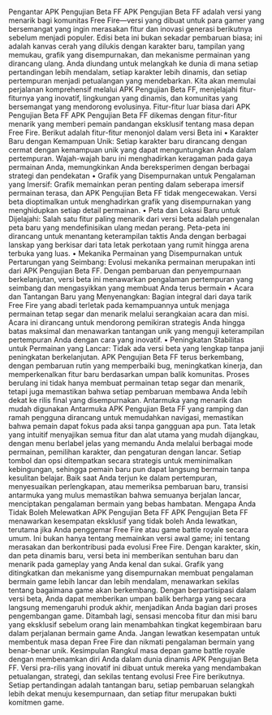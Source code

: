 Pengantar APK Pengujian Beta FF
APK Pengujian Beta FF adalah versi yang menarik bagi komunitas Free Fire—versi yang dibuat untuk para gamer yang bersemangat yang ingin merasakan fitur dan inovasi generasi berikutnya sebelum menjadi populer. Edisi beta ini bukan sekadar pembaruan biasa; ini adalah kanvas cerah yang dilukis dengan karakter baru, tampilan yang memukau, grafik yang disempurnakan, dan mekanisme permainan yang dirancang ulang. Anda diundang untuk melangkah ke dunia di mana setiap pertandingan lebih mendalam, setiap karakter lebih dinamis, dan setiap pertempuran menjadi petualangan yang mendebarkan. Kita akan memulai perjalanan komprehensif melalui APK Pengujian Beta FF, menjelajahi fitur-fiturnya yang inovatif, lingkungan yang dinamis, dan komunitas yang bersemangat yang mendorong evolusinya.
Fitur-fitur luar biasa dari APK Pengujian Beta FF
APK Pengujian Beta FF dikemas dengan fitur-fitur menarik yang memberi pemain pandangan eksklusif tentang masa depan Free Fire. Berikut adalah fitur-fitur menonjol dalam versi Beta ini
• Karakter Baru dengan Kemampuan Unik: Setiap karakter baru dirancang dengan cermat dengan kemampuan unik yang dapat menguntungkan Anda dalam pertempuran. Wajah-wajah baru ini menghadirkan keragaman pada gaya permainan Anda, memungkinkan Anda bereksperimen dengan berbagai strategi dan pendekatan
• Grafik yang Disempurnakan untuk Pengalaman yang Imersif: Grafik memainkan peran penting dalam seberapa imersif permainan terasa, dan APK Pengujian Beta FF tidak mengecewakan. Versi beta dioptimalkan untuk menghadirkan grafik yang disempurnakan yang menghidupkan setiap detail permainan.
• Peta dan Lokasi Baru untuk Dijelajahi: Salah satu fitur paling menarik dari versi beta adalah pengenalan peta baru yang mendefinisikan ulang medan perang. Peta-peta ini dirancang untuk menantang keterampilan taktis Anda dengan berbagai lanskap yang berkisar dari tata letak perkotaan yang rumit hingga arena terbuka yang luas.
• Mekanika Permainan yang Disempurnakan untuk Pertarungan yang Seimbang: Evolusi mekanika permainan merupakan inti dari APK Pengujian Beta FF. Dengan pembaruan dan penyempurnaan berkelanjutan, versi beta ini menawarkan pengalaman pertempuran yang seimbang dan mengasyikkan yang membuat Anda terus bermain
• Acara dan Tantangan Baru yang Menyenangkan: Bagian integral dari daya tarik Free Fire yang abadi terletak pada kemampuannya untuk menjaga permainan tetap segar dan menarik melalui serangkaian acara dan misi. Acara ini dirancang untuk mendorong pemikiran strategis Anda hingga batas maksimal dan menawarkan tantangan unik yang menguji keterampilan pertempuran Anda dengan cara yang inovatif.
• Peningkatan Stabilitas untuk Permainan yang Lancar: Tidak ada versi beta yang lengkap tanpa janji peningkatan berkelanjutan. APK Pengujian Beta FF terus berkembang, dengan pembaruan rutin yang memperbaiki bug, meningkatkan kinerja, dan memperkenalkan fitur baru berdasarkan umpan balik komunitas. Proses berulang ini tidak hanya membuat permainan tetap segar dan menarik, tetapi juga memastikan bahwa setiap pembaruan membawa Anda lebih dekat ke rilis final yang disempurnakan.
Antarmuka yang menarik dan mudah digunakan
Antarmuka APK Pengujian Beta FF yang ramping dan ramah pengguna dirancang untuk memudahkan navigasi, memastikan bahwa pemain dapat fokus pada aksi tanpa gangguan apa pun. Tata letak yang intuitif menyajikan semua fitur dan alat utama yang mudah dijangkau, dengan menu berlabel jelas yang memandu Anda melalui berbagai mode permainan, pemilihan karakter, dan pengaturan dengan lancar. Setiap tombol dan opsi ditempatkan secara strategis untuk meminimalkan kebingungan, sehingga pemain baru pun dapat langsung bermain tanpa kesulitan belajar. Baik saat Anda terjun ke dalam pertempuran, menyesuaikan perlengkapan, atau memeriksa pembaruan baru, transisi antarmuka yang mulus memastikan bahwa semuanya berjalan lancar, menciptakan pengalaman bermain yang bebas hambatan.
Mengapa Anda Tidak Boleh Melewatkan APK Pengujian Beta FF
APK Pengujian Beta FF menawarkan kesempatan eksklusif yang tidak boleh Anda lewatkan, terutama jika Anda penggemar Free Fire atau game battle royale secara umum. Ini bukan hanya tentang memainkan versi awal game; ini tentang merasakan dan berkontribusi pada evolusi Free Fire. Dengan karakter, skin, dan peta dinamis baru, versi beta ini memberikan sentuhan baru dan menarik pada gameplay yang Anda kenal dan sukai. Grafik yang ditingkatkan dan mekanisme yang disempurnakan membuat pengalaman bermain game lebih lancar dan lebih mendalam, menawarkan sekilas tentang bagaimana game akan berkembang. Dengan berpartisipasi dalam versi beta, Anda dapat memberikan umpan balik berharga yang secara langsung memengaruhi produk akhir, menjadikan Anda bagian dari proses pengembangan game. Ditambah lagi, sensasi mencoba fitur dan misi baru yang eksklusif sebelum orang lain menambahkan tingkat kegembiraan baru dalam perjalanan bermain game Anda. Jangan lewatkan kesempatan untuk membentuk masa depan Free Fire dan nikmati pengalaman bermain yang benar-benar unik.
Kesimpulan
Rangkul masa depan game battle royale dengan membenamkan diri Anda dalam dunia dinamis APK Pengujian Beta FF. Versi pra-rilis yang inovatif ini dibuat untuk mereka yang mendambakan petualangan, strategi, dan sekilas tentang evolusi Free Fire berikutnya. Setiap pertandingan adalah tantangan baru, setiap pembaruan selangkah lebih dekat menuju kesempurnaan, dan setiap fitur merupakan bukti komitmen game.
